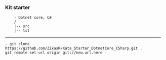 ### Kit starter
		- Dotnet core, C#
		/
		|-- src
		|-- tst
	  
------------

	- git clone https://github.com/ZikasR/Kata_Starter_DotnetCore_CSharp.git .
	git remote set-url origin git://new.url.here


